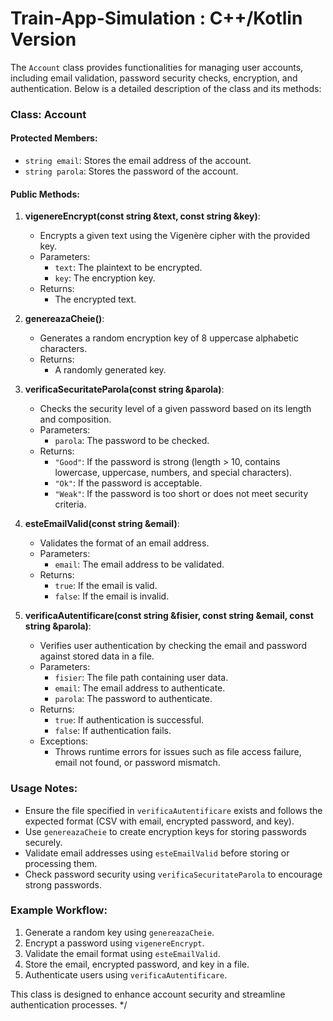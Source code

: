 # Train-App-Simulation : C++/Kotlin Version
The `Account` class provides functionalities for managing user accounts, including email validation, password security checks, encryption, and authentication. Below is a detailed description of the class and its methods:

### Class: Account

#### Protected Members:
- `string email`: Stores the email address of the account.
- `string parola`: Stores the password of the account.

#### Public Methods:

1. **vigenereEncrypt(const string &text, const string &key)**:
    - Encrypts a given text using the Vigenère cipher with the provided key.
    - Parameters:
      - `text`: The plaintext to be encrypted.
      - `key`: The encryption key.
    - Returns:
      - The encrypted text.

2. **genereazaCheie()**:
    - Generates a random encryption key of 8 uppercase alphabetic characters.
    - Returns:
      - A randomly generated key.

3. **verificaSecuritateParola(const string &parola)**:
    - Checks the security level of a given password based on its length and composition.
    - Parameters:
      - `parola`: The password to be checked.
    - Returns:
      - `"Good"`: If the password is strong (length > 10, contains lowercase, uppercase, numbers, and special characters).
      - `"Ok"`: If the password is acceptable.
      - `"Weak"`: If the password is too short or does not meet security criteria.

4. **esteEmailValid(const string &email)**:
    - Validates the format of an email address.
    - Parameters:
      - `email`: The email address to be validated.
    - Returns:
      - `true`: If the email is valid.
      - `false`: If the email is invalid.

5. **verificaAutentificare(const string &fisier, const string &email, const string &parola)**:
    - Verifies user authentication by checking the email and password against stored data in a file.
    - Parameters:
      - `fisier`: The file path containing user data.
      - `email`: The email address to authenticate.
      - `parola`: The password to authenticate.
    - Returns:
      - `true`: If authentication is successful.
      - `false`: If authentication fails.
    - Exceptions:
      - Throws runtime errors for issues such as file access failure, email not found, or password mismatch.

### Usage Notes:
- Ensure the file specified in `verificaAutentificare` exists and follows the expected format (CSV with email, encrypted password, and key).
- Use `genereazaCheie` to create encryption keys for storing passwords securely.
- Validate email addresses using `esteEmailValid` before storing or processing them.
- Check password security using `verificaSecuritateParola` to encourage strong passwords.

### Example Workflow:
1. Generate a random key using `genereazaCheie`.
2. Encrypt a password using `vigenereEncrypt`.
3. Validate the email format using `esteEmailValid`.
4. Store the email, encrypted password, and key in a file.
5. Authenticate users using `verificaAutentificare`.

This class is designed to enhance account security and streamline authentication processes.
*/
